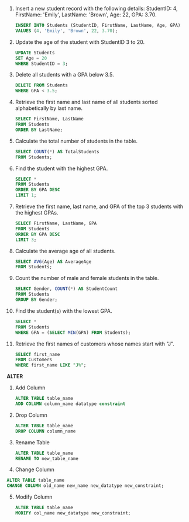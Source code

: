
1. Insert a new student record with the following details: StudentID: 4, FirstName: 'Emily', LastName: 'Brown', Age: 22, GPA: 3.70.
   ```sql
   INSERT INTO Students (StudentID, FirstName, LastName, Age, GPA)
   VALUES (4, 'Emily', 'Brown', 22, 3.70);
   ```

2. Update the age of the student with StudentID 3 to 20.
   ```sql
   UPDATE Students
   SET Age = 20
   WHERE StudentID = 3;
   ```

3. Delete all students with a GPA below 3.5.
   ```sql
   DELETE FROM Students
   WHERE GPA < 3.5;
   ```

4. Retrieve the first name and last name of all students sorted alphabetically by last name.
   ```sql
   SELECT FirstName, LastName
   FROM Students
   ORDER BY LastName;
   ```

5. Calculate the total number of students in the table.
   ```sql
   SELECT COUNT(*) AS TotalStudents
   FROM Students;
   ```

6. Find the student with the highest GPA.
   ```sql
   SELECT *
   FROM Students
   ORDER BY GPA DESC
   LIMIT 1;
   ```

7. Retrieve the first name, last name, and GPA of the top 3 students with the highest GPAs.
   ```sql
   SELECT FirstName, LastName, GPA
   FROM Students
   ORDER BY GPA DESC
   LIMIT 3;
   ```

8. Calculate the average age of all students.
   ```sql
   SELECT AVG(Age) AS AverageAge
   FROM Students;
   ```

9. Count the number of male and female students in the table.
   ```sql
   SELECT Gender, COUNT(*) AS StudentCount
   FROM Students
   GROUP BY Gender;
   ```

10. Find the student(s) with the lowest GPA.
    ```sql
    SELECT *
    FROM Students
    WHERE GPA = (SELECT MIN(GPA) FROM Students);
    ```

11. Retrieve the first names of customers whose names start with "J".
    ```sql
    SELECT first_name
    FROM Customers 
    WHERE first_name LIKE "J%";
    ```
**ALTER**
1. Add Column
   ```sql
   ALTER TABLE table_name
   ADD COLUMN column_name datatype constraint
   ```

2. Drop Column
   ```sql
   ALTER TABLE table_name
   DROP COLUMN column_name
   ```

3. Rename Table
   ```sql
   ALTER TABLE table_name
   RENAME TO new_table_name
   ```

4. Change Column
  ```sql
  ALTER TABLE table_name
  CHANGE COLUMN old_name new_name new_datatype new_constraint;
  ```

5. Modify Column
   ```sql
   ALTER TABLE table_name
   MODIFY col_name new_datatype new_constraint;
   ```
